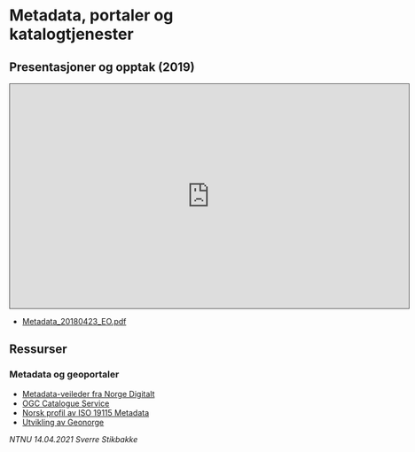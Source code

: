 # Metadata, portaler og katalogtjenester


## Presentasjoner og opptak (2019)

<iframe src="https://ntnu.cloud.panopto.eu/Panopto/Pages/Embed.aspx?id=4d0693ba-8236-4e8b-9f2c-ad0a008c3253&autoplay=false&offerviewer=true&showtitle=true&showbrand=false&start=0&interactivity=all" height="405" width="720" style="border: 1px solid #464646;" allowfullscreen allow="autoplay"></iframe>

- [Metadata_20180423_EO.pdf](docs/Metadata_20180423_EO.pdf)


## Ressurser

### Metadata og geoportaler

- [Metadata-veileder fra Norge Digitalt](https://www.geonorge.no/Geodataarbeid/Levere-kartdata/veiledere/)
- [OGC Catalogue Service](https://www.ogc.org/publications/standard/cat/)
- [Norsk profil av ISO 19115 Metadata](https://register.geonorge.no/register/versjoner/sosi-standarden/kartverket/metadata-norsk-profil-av-iso-19115)
- [Utvikling av Geonorge](https://www.geonorge.no/aktuelt/om-geonorge/Utvikling-av-geonorge/)

_NTNU 14.04.2021 Sverre Stikbakke_